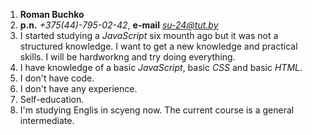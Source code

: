 1. **Roman Buchko**
2. **p.n.** *+375(44)-795-02-42*, **e-mail** *su-24@tut.by*
3. I started studying a *JavaScript* six mounth ago but it was not a structured knowledge. 
I want to get a new knowledge and practical skills. I will be hardworkng and try doing everything.
4. I have knowledge of a basic *JavaScript*, basic *CSS* and basic *HTML*.
5. I don't have code.
6. I don't have any experience.
7. Self-education.
8. I'm studying Englis in scyeng now. The current course is a general intermediate.

